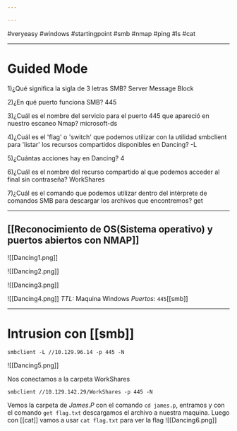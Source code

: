 ```yaml
---

---
```

#veryeasy #windows #startingpoint #smb #nmap #ping #ls #cat

----
# Guided Mode

1)¿Qué significa la sigla de 3 letras SMB? 
	Server Message Block 

2)¿En qué puerto funciona SMB? 
	445

3)¿Cuál es el nombre del servicio para el puerto 445 que apareció en nuestro escaneo Nmap? 
	microsoft-ds

4)¿Cuál es el 'flag' o 'switch' que podemos utilizar con la utilidad smbclient para 'listar' los recursos compartidos disponibles en Dancing? 
	-L

5)¿Cuántas acciones hay en Dancing? 
	4

6)¿Cuál es el nombre del recurso compartido al que podemos acceder al final sin contraseña? 
	WorkShares

7)¿Cuál es el comando que podemos utilizar dentro del intérprete de comandos SMB para descargar los archivos que encontremos? 
	get


---------
## [[Reconocimiento de OS(Sistema operativo) y puertos abiertos con NMAP]]
![[Dancing1.png]]

![[Dancing2.png]]

![[Dancing3.png]]

![[Dancing4.png]]
*TTL:* Maquina Windows
*Puertos:*
	`445`[[smb]]
	
----------
# Intrusion con [[smb]]

```shell
smbclient -L //10.129.96.14 -p 445 -N
```

![[Dancing5.png]]

Nos conectamos a la carpeta WorkShares
```shell
smbclient //10.129.142.29/WorkShares -p 445 -N
```
Vemos la carpeta de *James.P* con el comando `cd james.p`, entramos y con el comando `get flag.txt` descargamos el archivo a nuestra maquina. Luego con [[cat]] vamos a usar `cat flag.txt` para ver la flag
![[Dancing6.png]]